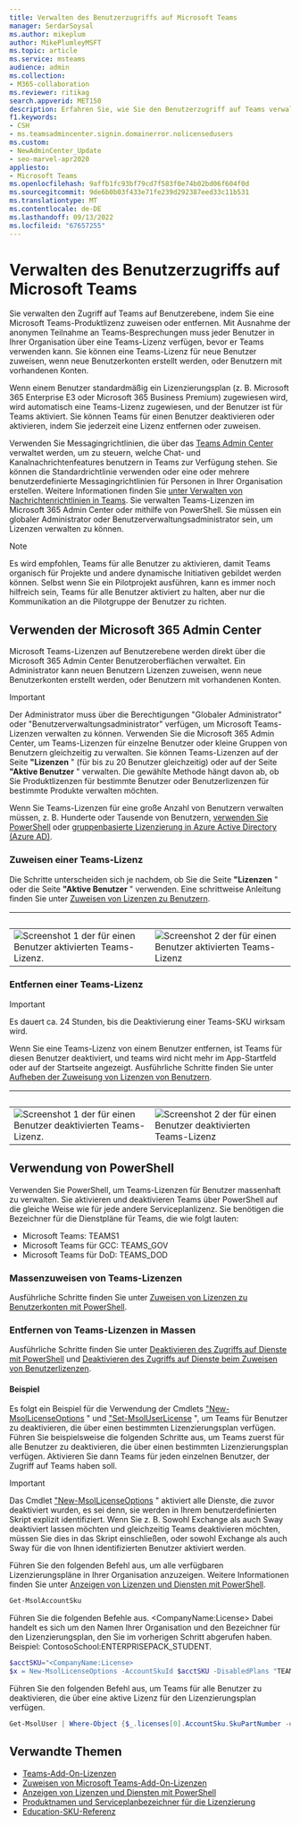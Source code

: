 ```yaml
---
title: Verwalten des Benutzerzugriffs auf Microsoft Teams
manager: SerdarSoysal
ms.author: mikeplum
author: MikePlumleyMSFT
ms.topic: article
ms.service: msteams
audience: admin
ms.collection:
- M365-collaboration
ms.reviewer: ritikag
search.appverid: MET150
description: Erfahren Sie, wie Sie den Benutzerzugriff auf Teams verwalten, indem Sie Benutzern in Ihrer Organisation eine Teams-Lizenz zuweisen oder entfernen.
f1.keywords:
- CSH
- ms.teamsadmincenter.signin.domainerror.nolicensedusers
ms.custom:
- NewAdminCenter_Update
- seo-marvel-apr2020
appliesto:
- Microsoft Teams
ms.openlocfilehash: 9affb1fc93bf79cd7f583f0e74b02bd06f604f0d
ms.sourcegitcommit: 9de6b0b03f433e71fe239d292387eed33c11b531
ms.translationtype: MT
ms.contentlocale: de-DE
ms.lasthandoff: 09/13/2022
ms.locfileid: "67657255"
---
```

# <a name="manage-user-access-to-teams"></a>Verwalten des Benutzerzugriffs auf Microsoft Teams

Sie verwalten den Zugriff auf Teams auf Benutzerebene, indem Sie eine Microsoft Teams-Produktlizenz zuweisen oder entfernen. Mit Ausnahme der anonymen Teilnahme an Teams-Besprechungen muss jeder Benutzer in Ihrer Organisation über eine Teams-Lizenz verfügen, bevor er Teams verwenden kann. Sie können eine Teams-Lizenz für neue Benutzer zuweisen, wenn neue Benutzerkonten erstellt werden, oder Benutzern mit vorhandenen Konten.

Wenn einem Benutzer standardmäßig ein Lizenzierungsplan (z. B. Microsoft 365 Enterprise E3 oder Microsoft 365 Business Premium) zugewiesen wird, wird automatisch eine Teams-Lizenz zugewiesen, und der Benutzer ist für Teams aktiviert. Sie können Teams für einen Benutzer deaktivieren oder aktivieren, indem Sie jederzeit eine Lizenz entfernen oder zuweisen.

Verwenden Sie Messagingrichtlinien, die über das <a href="https://go.microsoft.com/fwlink/p/?linkid=2024339" target="_blank">Teams Admin Center</a> verwaltet werden, um zu steuern, welche Chat- und Kanalnachrichtenfeatures benutzern in Teams zur Verfügung stehen. Sie können die Standardrichtlinie verwenden oder eine oder mehrere benutzerdefinierte Messagingrichtlinien für Personen in Ihrer Organisation erstellen. Weitere Informationen finden Sie [unter Verwalten von Nachrichtenrichtlinien in Teams](messaging-policies-in-teams.md).
Sie verwalten Teams-Lizenzen im Microsoft 365 Admin Center oder mithilfe von PowerShell. Sie müssen ein globaler Administrator oder Benutzerverwaltungsadministrator sein, um Lizenzen verwalten zu können.

> [!NOTE]
> Es wird empfohlen, Teams für alle Benutzer zu aktivieren, damit Teams organisch für Projekte und andere dynamische Initiativen gebildet werden können. Selbst wenn Sie ein Pilotprojekt ausführen, kann es immer noch hilfreich sein, Teams für alle Benutzer aktiviert zu halten, aber nur die Kommunikation an die Pilotgruppe der Benutzer zu richten.

## <a name="using-the-microsoft-365-admin-center"></a>Verwenden der Microsoft 365 Admin Center

Microsoft Teams-Lizenzen auf Benutzerebene werden direkt über die Microsoft 365 Admin Center Benutzeroberflächen verwaltet. Ein Administrator kann neuen Benutzern Lizenzen zuweisen, wenn neue Benutzerkonten erstellt werden, oder Benutzern mit vorhandenen Konten.

> [!IMPORTANT]
> Der Administrator muss über die Berechtigungen "Globaler Administrator" oder "Benutzerverwaltungsadministrator" verfügen, um Microsoft Teams-Lizenzen verwalten zu können.
Verwenden Sie die Microsoft 365 Admin Center, um Teams-Lizenzen für einzelne Benutzer oder kleine Gruppen von Benutzern gleichzeitig zu verwalten. Sie können Teams-Lizenzen auf der Seite **"Lizenzen** " (für bis zu 20 Benutzer gleichzeitig) oder auf der Seite **"Aktive Benutzer** " verwalten. Die gewählte Methode hängt davon ab, ob Sie Produktlizenzen für bestimmte Benutzer oder Benutzerlizenzen für bestimmte Produkte verwalten möchten.

Wenn Sie Teams-Lizenzen für eine große Anzahl von Benutzern verwalten müssen, z. B. Hunderte oder Tausende von Benutzern, [verwenden Sie PowerShell](#using-powershell) oder [gruppenbasierte Lizenzierung in Azure Active Directory (Azure AD)](/azure/active-directory/users-groups-roles/licensing-groups-assign). 

### <a name="assign-a-teams-license"></a>Zuweisen einer Teams-Lizenz

Die Schritte unterscheiden sich je nachdem, ob Sie die Seite **"Lizenzen** " oder die Seite **"Aktive Benutzer** " verwenden.  Eine schrittweise Anleitung finden Sie unter [Zuweisen von Lizenzen zu Benutzern](/microsoft-365/admin/manage/assign-licenses-to-users).

|&nbsp;|&nbsp;|
|---------|---------|
|![Screenshot 1 der für einen Benutzer aktivierten Teams-Lizenz.](media/assign-teams-licenses-1.png)    | ![Screenshot 2 der für einen Benutzer aktivierten Teams-Lizenz](media/assign-teams-licenses-2.png)        |

### <a name="remove-a-teams-license"></a>Entfernen einer Teams-Lizenz

> [!IMPORTANT]
> Es dauert ca. 24 Stunden, bis die Deaktivierung einer Teams-SKU wirksam wird.

Wenn Sie eine Teams-Lizenz von einem Benutzer entfernen, ist Teams für diesen Benutzer deaktiviert, und teams wird nicht mehr im App-Startfeld oder auf der Startseite angezeigt. Ausführliche Schritte finden Sie unter [Aufheben der Zuweisung von Lizenzen von Benutzern](/microsoft-365/admin/manage/remove-licenses-from-users).

|&nbsp;|&nbsp;|
|---------|---------|
|![Screenshot 1 der für einen Benutzer deaktivierten Teams-Lizenz.](media/remove-teams-licenses-1.png)    | ![Screenshot 2 der für einen Benutzer deaktivierten Teams-Lizenz](media/remove-teams-licenses-2.png)        |

## <a name="using-powershell"></a>Verwendung von PowerShell

Verwenden Sie PowerShell, um Teams-Lizenzen für Benutzer massenhaft zu verwalten. Sie aktivieren und deaktivieren Teams über PowerShell auf die gleiche Weise wie für jede andere Serviceplanlizenz. Sie benötigen die Bezeichner für die Dienstpläne für Teams, die wie folgt lauten:

- Microsoft Teams: TEAMS1
- Microsoft Teams für GCC: TEAMS_GOV
- Microsoft Teams für DoD: TEAMS_DOD

### <a name="assign-teams-licenses-in-bulk"></a>Massenzuweisen von Teams-Lizenzen

Ausführliche Schritte finden Sie unter [Zuweisen von Lizenzen zu Benutzerkonten mit PowerShell](/office365/enterprise/powershell/assign-licenses-to-user-accounts-with-office-365-powershell).

### <a name="remove-teams-licenses-in-bulk"></a>Entfernen von Teams-Lizenzen in Massen

Ausführliche Schritte finden Sie unter [Deaktivieren des Zugriffs auf Dienste mit PowerShell](/office365/enterprise/powershell/disable-access-to-services-with-office-365-powershell) und [Deaktivieren des Zugriffs auf Dienste beim Zuweisen von Benutzerlizenzen](/office365/enterprise/powershell/disable-access-to-services-while-assigning-user-licenses).

#### <a name="example"></a>Beispiel 

Es folgt ein Beispiel für die Verwendung der Cmdlets ["New-MsolLicenseOptions](/powershell/module/msonline/new-msollicenseoptions) " und ["Set-MsolUserLicense](/powershell/module/msonline/set-msoluserlicense) ", um Teams für Benutzer zu deaktivieren, die über einen bestimmten Lizenzierungsplan verfügen. Führen Sie beispielsweise die folgenden Schritte aus, um Teams zuerst für alle Benutzer zu deaktivieren, die über einen bestimmten Lizenzierungsplan verfügen. Aktivieren Sie dann Teams für jeden einzelnen Benutzer, der Zugriff auf Teams haben soll.

> [!IMPORTANT]
> Das Cmdlet ["New-MsolLicenseOptions](/powershell/module/msonline/new-msollicenseoptions) " aktiviert alle Dienste, die zuvor deaktiviert wurden, es sei denn, sie werden in Ihrem benutzerdefinierten Skript explizit identifiziert. Wenn Sie z. B. Sowohl Exchange als auch Sway deaktiviert lassen möchten und gleichzeitig Teams deaktivieren möchten, müssen Sie dies in das Skript einschließen, oder sowohl Exchange als auch Sway für die von Ihnen identifizierten Benutzer aktiviert werden.

Führen Sie den folgenden Befehl aus, um alle verfügbaren Lizenzierungspläne in Ihrer Organisation anzuzeigen. Weitere Informationen finden Sie unter [Anzeigen von Lizenzen und Diensten mit PowerShell](/office365/enterprise/powershell/view-licenses-and-services-with-office-365-powershell).


```powershell
Get-MsolAccountSku
```

Führen Sie die folgenden Befehle aus. \<CompanyName:License> Dabei handelt es sich um den Namen Ihrer Organisation und den Bezeichner für den Lizenzierungsplan, den Sie im vorherigen Schritt abgerufen haben. Beispiel: ContosoSchool:ENTERPRISEPACK_STUDENT.

```powershell
$acctSKU="<CompanyName:License>
$x = New-MsolLicenseOptions -AccountSkuId $acctSKU -DisabledPlans "TEAMS1"
```

Führen Sie den folgenden Befehl aus, um Teams für alle Benutzer zu deaktivieren, die über eine aktive Lizenz für den Lizenzierungsplan verfügen.

```powershell
Get-MsolUser | Where-Object {$_.licenses[0].AccountSku.SkuPartNumber -eq  ($acctSKU).Substring($acctSKU.IndexOf(":")+1,  $acctSKU.Length-$acctSKU.IndexOf(":")-1) -and $_.IsLicensed -eq $True} |  Set-MsolUserLicense -LicenseOptions $x
```

## <a name="related-topics"></a>Verwandte Themen

- [Teams-Add-On-Lizenzen](teams-add-on-licensing/microsoft-teams-add-on-licensing.md)
- [Zuweisen von Microsoft Teams-Add-On-Lizenzen](teams-add-on-licensing/assign-teams-add-on-licenses.md)
- [Anzeigen von Lizenzen und Diensten mit PowerShell](/office365/enterprise/powershell/view-licenses-and-services-with-office-365-powershell)
- [Produktnamen und Serviceplanbezeichner für die Lizenzierung](/azure/active-directory/users-groups-roles/licensing-service-plan-reference)
- [Education-SKU-Referenz](sku-reference-edu.md)
